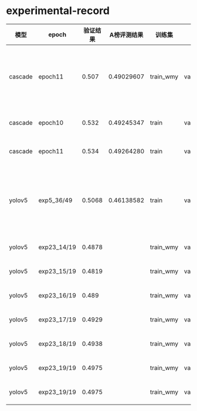 # experimental-record
|模型|epoch |验证结果|A榜评测结果|训练集|验证集|备注|
|----|-----|---------|-----------------|------|----|---|
|cascade|epoch11|0.507|0.49029607|train_wmy|val_test2k_1200|epoch 11,训练集和验证集不相交，验证集是wmy按照A榜测试集的分布划分出来的|
|cascade|epoch10|0.532|0.49245347|train|val|使用的是8:2划分的训练集和验证集|
|cascade|epoch11|0.534|0.49264280|train|val|使用的是8:2划分的训练集和验证集|
|yolov5|exp5_36/49|0.5068|0.46138582|train|val|1.使用的是8:2划分的训练集和验证集；2.train size:640,val size:640,test size:896，并使用了TTA|
|yolov5|exp23_14/19|0.4878||train_wmy|val_test2k_1200|train size:2048,val size:2048|
|yolov5|exp23_15/19|0.4819||train_wmy|val_test2k_1200|train size:2048,val size:2048|
|yolov5|exp23_16/19|0.489||train_wmy|val_test2k_1200|train size:2048,val size:2048|
|yolov5|exp23_17/19|0.4929||train_wmy|val_test2k_1200|train size:2048,val size:2048|
|yolov5|exp23_18/19|0.4938||train_wmy|val_test2k_1200|train size:2048,val size:2048|
|yolov5|exp23_19/19|0.4975||train_wmy|val_test2k_1200|train size:2048,val size:2048|
|yolov5|exp23_19/19|0.4975||train_wmy|val_test2k_1200|train size:2048,val size:2048|

